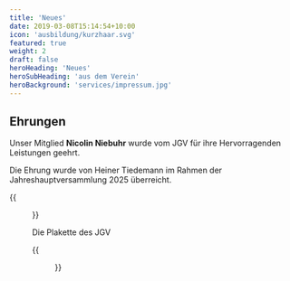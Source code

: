 ```yaml
---
title: 'Neues'
date: 2019-03-08T15:14:54+10:00
icon: 'ausbildung/kurzhaar.svg'
featured: true
weight: 2
draft: false
heroHeading: 'Neues'
heroSubHeading: 'aus dem Verein'
heroBackground: 'services/impressum.jpg'
---
```



## Ehrungen

Unser Mitglied **Nicolin Niebuhr** wurde vom JGV für ihre Hervorragenden Leistungen geehrt.

Die Ehrung wurde von Heiner Tiedemann im Rahmen der Jahreshauptversammlung 2025 überreicht.

{{<figure class="no-photoswipe fullwidth" src="/images/news/nicolineundheiner.jpg">}}

Die Plakette des JGV

{{<figure class="no-photoswipe fullwidth" src="/images/news/plakette.jpg">}}
